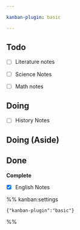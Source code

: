 ```yaml
---

kanban-plugin: basic

---
```


## Todo

- [ ] Literature notes
- [ ] Science Notes
- [ ] Math notes


## Doing

- [ ] History Notes


## Doing (Aside)



## Done

**Complete**
- [x] English Notes




%% kanban:settings
```
{"kanban-plugin":"basic"}
```
%%